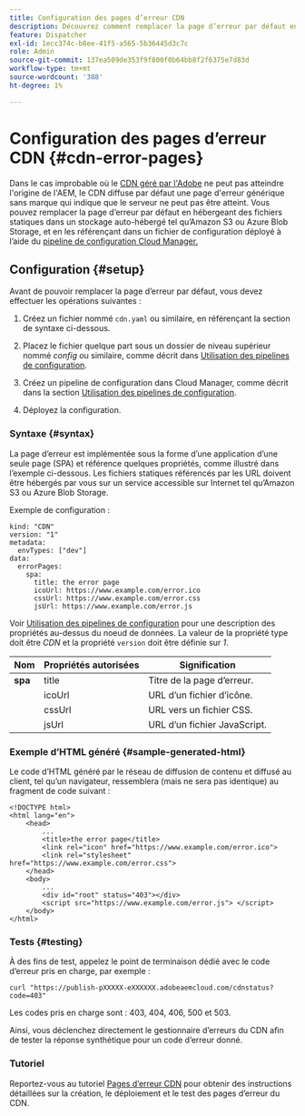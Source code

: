 ```yaml
---
title: Configuration des pages d’erreur CDN
description: Découvrez comment remplacer la page d’erreur par défaut en hébergeant des fichiers statiques dans un stockage auto-hébergé tel qu’Amazon S3 ou Azure Blob Storage, et en les référençant dans un fichier de configuration déployé à l’aide du pipeline de configuration Cloud Manager.
feature: Dispatcher
exl-id: 1ecc374c-b8ee-41f5-a565-5b36445d3c7c
role: Admin
source-git-commit: 137ea509de353f9f800f0b64bb8f2f6375e7d83d
workflow-type: tm+mt
source-wordcount: '388'
ht-degree: 1%

---
```



# Configuration des pages d’erreur CDN {#cdn-error-pages}

Dans le cas improbable où le [CDN géré par l&#39;Adobe](/help/implementing/dispatcher/cdn.md#aem-managed-cdn) ne peut pas atteindre l&#39;origine de l&#39;AEM, le CDN diffuse par défaut une page d&#39;erreur générique sans marque qui indique que le serveur ne peut pas être atteint. Vous pouvez remplacer la page d’erreur par défaut en hébergeant des fichiers statiques dans un stockage auto-hébergé tel qu’Amazon S3 ou Azure Blob Storage, et en les référençant dans un fichier de configuration déployé à l’aide du [pipeline de configuration Cloud Manager.](/help/operations/config-pipeline.md#managing-in-cloud-manager)

## Configuration {#setup}

Avant de pouvoir remplacer la page d’erreur par défaut, vous devez effectuer les opérations suivantes :

1. Créez un fichier nommé `cdn.yaml` ou similaire, en référençant la section de syntaxe ci-dessous.

1. Placez le fichier quelque part sous un dossier de niveau supérieur nommé *config* ou similaire, comme décrit dans [Utilisation des pipelines de configuration](/help/operations/config-pipeline.md#folder-structure).

1. Créez un pipeline de configuration dans Cloud Manager, comme décrit dans la section [Utilisation des pipelines de configuration](/help/operations/config-pipeline.md#managing-in-cloud-manager).

1. Déployez la configuration.

### Syntaxe {#syntax}

La page d’erreur est implémentée sous la forme d’une application d’une seule page (SPA) et référence quelques propriétés, comme illustré dans l’exemple ci-dessous.  Les fichiers statiques référencés par les URL doivent être hébergés par vous sur un service accessible sur Internet tel qu’Amazon S3 ou Azure Blob Storage.

Exemple de configuration :

```
kind: "CDN"
version: "1"
metadata:
  envTypes: ["dev"]
data:
  errorPages:
    spa:
      title: the error page
      icoUrl: https://www.example.com/error.ico
      cssUrl: https://www.example.com/error.css
      jsUrl: https://www.example.com/error.js
```
Voir [Utilisation des pipelines de configuration](/help/operations/config-pipeline.md#common-syntax) pour une description des propriétés au-dessus du noeud de données. La valeur de la propriété type doit être *CDN* et la propriété `version` doit être définie sur *1*.


| Nom | Propriétés autorisées | Signification |
|-----------|--------------------------|-------------|
| **spa** | title | Titre de la page d’erreur. |
|     | icoUrl | URL d’un fichier d’icône. |
|     | cssUrl | URL vers un fichier CSS. |
|     | jsUrl | URL d’un fichier JavaScript. |

### Exemple d’HTML généré {#sample-generated-html}

Le code d’HTML généré par le réseau de diffusion de contenu et diffusé au client, tel qu’un navigateur, ressemblera (mais ne sera pas identique) au fragment de code suivant :

```
<!DOCTYPE html>
<html lang="en">
    <head>
        ...
        <title>the error page</title>
        <link rel="icon" href="https://www.example.com/error.ico">
        <link rel="stylesheet" href="https://www.example.com/error.css">
    </head>
    <body>
        ...
        <div id="root" status="403"></div>
        <script src="https://www.example.com/error.js"> </script>
    </body>
</html>
```

### Tests {#testing}

À des fins de test, appelez le point de terminaison dédié avec le code d’erreur pris en charge, par exemple :

```
curl "https://publish-pXXXXX-eXXXXXX.adobeaemcloud.com/cdnstatus?code=403"
```

Les codes pris en charge sont : 403, 404, 406, 500 et 503.

Ainsi, vous déclenchez directement le gestionnaire d’erreurs du CDN afin de tester la réponse synthétique pour un code d’erreur donné.

### Tutoriel

Reportez-vous au tutoriel [Pages d’erreur CDN](https://experienceleague.adobe.com/en/docs/experience-manager-learn/cloud-service/content-delivery/custom-error-pages#cdn-error-pages) pour obtenir des instructions détaillées sur la création, le déploiement et le test des pages d’erreur du CDN.


